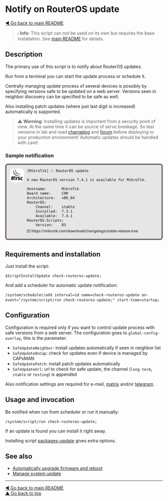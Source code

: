 Notify on RouterOS update
=========================

[◀ Go back to main README](../README.md)

> ℹ️ **Info**: This script can not be used on its own but requires the base
> installation. See [main README](../README.md) for details.

Description
-----------

The primary use of this script is to notify about RouterOS updates.

Run from a terminal you can start the update process or schedule it.

Centrally managing update process of several devices is possibly by
specifying versions safe to be updated on a web server. Versions seen
in neighbor discovery can be specified to be safe as well.

Also installing patch updates (where just last digit is increased)
automatically is supported.

> ⚠️ **Warning**: Installing updates is important from a security point
> of view. At the same time it can be source of serve breakage. So test
> versions in lab and read
> [changelog](https://mikrotik.com/download/changelogs/) and
> [forum](https://forum.mikrotik.com/viewforum.php?f=21) before deploying
> to your production environment! Automatic updates should be handled
> with care!

### Sample notification

![check-routeros-update notification](check-routeros-update.d/notification.svg)

Requirements and installation
-----------------------------

Just install the script:

    $ScriptInstallUpdate check-routeros-update;

And add a scheduler for automatic update notification:

    /system/scheduler/add interval=1d name=check-routeros-update on-event="/system/script/run check-routeros-update;" start-time=startup;

Configuration
-------------

Configuration is required only if you want to control update process with
safe versions from a web server. The configuration goes to
`global-config-overlay`, this is the parameter:

* `SafeUpdateNeighbor`: install updates automatically if seen in neighbor list
* `SafeUpdateOnCap`: check for updates even if device is managed by CAPsMAN
* `SafeUpdatePatch`: install patch updates automatically
* `SafeUpdateUrl`: url to check for safe update, the channel (`long-term`,
`stable` or `testing`) is appended

Also notification settings are required for e-mail,
[matrix](mod/notification-matrix.md) and/or
[telegram](mod/notification-telegram.md).

Usage and invocation
--------------------

Be notified when run from scheduler or run it manually:

    /system/script/run check-routeros-update;

If an update is found you can install it right away.

Installing script [packages-update](packages-update.md) gives extra options.

See also
--------

* [Automatically upgrade firmware and reboot](firmware-upgrade-reboot.md)
* [Manage system update](packages-update.md)

---
[◀ Go back to main README](../README.md)  
[▲ Go back to top](#top)
